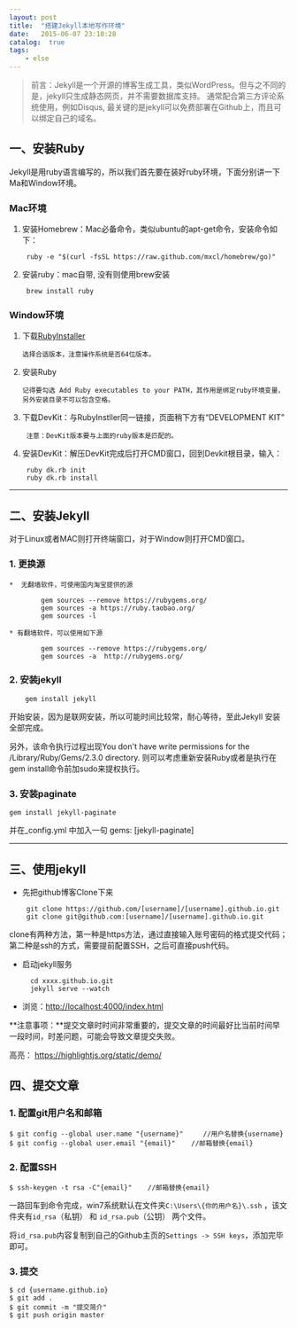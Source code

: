 ```yaml
---
layout: post
title:  "搭建Jekyll本地写作环境"
date:   2015-06-07 23:10:28
catalog:  true
tags:
    - else
---
```



>  前言：Jekyll是一个开源的博客生成工具，类似WordPress。但与之不同的是，jekyll只生成静态网页，并不需要数据库支持。
>  通常配合第三方评论系统使用，例如Disqus, 最关键的是jekyll可以免费部署在Github上，而且可以绑定自己的域名。

## 一、安装Ruby

Jekyll是用ruby语言编写的，所以我们首先要在装好ruby环境，下面分别讲一下Ma和Window环境。

### Mac环境

1. 安装Homebrew：Mac必备命令，类似ubuntu的apt-get命令，安装命令如下：

        ruby -e "$(curl -fsSL https://raw.github.com/mxcl/homebrew/go)"

2. 安装ruby：mac自带, 没有则使用brew安装

        brew install ruby

### Window环境
1.  下载[RubyInstaller](http://rubyinstaller.org/downloads/)

        选择合适版本，注意操作系统是否64位版本。

2.  安装Ruby

        记得要勾选 Add Ruby executables to your PATH，其作用是绑定ruby环境变量，另外安装目录不可以包含空格。

3. 下载DevKit：与RubyInstller同一链接，页面稍下方有“DEVELOPMENT KIT”

        注意：DevKit版本要与上面的ruby版本是匹配的。

4. 安装DevKit：解压DevKit完成后打开CMD窗口，回到Devkit根目录，输入：

        ruby dk.rb init
        ruby dk.rb install


---

##  二、安装Jekyll

对于Linux或者MAC则打开终端窗口，对于Window则打开CMD窗口。

### 1. 更换源

    *  无翻墙软件，可使用国内淘宝提供的源

            gem sources --remove https://rubygems.org/
            gem sources -a https://ruby.taobao.org/
            gem sources -l

    * 有翻墙软件，可以使用如下源

            gem sources --remove https://rubygems.org/
            gem sources -a  http://rubygems.org/


### 2.  安装jekyll

        gem install jekyll

开始安装，因为是联网安装，所以可能时间比较常，耐心等待，至此Jekyll 安装全部完成。

另外，该命令执行过程出现You don't have write permissions for the /Library/Ruby/Gems/2.3.0 directory.
则可以考虑重新安装Ruby或者是执行在gem install命令前加sudo来提权执行。

### 3. 安装paginate
    gem install jekyll-paginate

并在_config.yml 中加入一句 gems: [jekyll-paginate]

---

## 三、使用jekyll

*  先把github博客Clone下来

        git clone https://github.com/[username]/[username].github.io.git
        git clone git@github.com:[username]/[username].github.io.git

clone有两种方法，第一种是https方法，通过直接输入账号密码的格式提交代码；第二种是ssh的方式，需要提前配置SSH，之后可直接push代码。

* 启动jekyll服务

        cd xxxx.github.io.git
        jekyll serve --watch

*  浏览：[http://localhost:4000/index.html](http://localhost:4000/index.html)

**注意事项：**提交文章时时间非常重要的，提交文章的时间最好比当前时间早一段时间，时差问题，可能会导致文章提交失败。

高亮： <https://highlightjs.org/static/demo/>

## 四、提交文章

### 1. 配置git用户名和邮箱

    $ git config --global user.name "{username}"     //用户名替换{username}
    $ git config --global user.email "{email}"    //邮箱替换{email}

### 2. 配置SSH

    $ ssh-keygen -t rsa -C"{email}"    //邮箱替换{email}

一路回车到命令完成，win7系统默认在文件夹`C:\Users\{你的用户名}\.ssh` ，该文件夹有`id_rsa`（私钥） 和 `id_rsa.pub`（公钥） 两个文件。

将`id_rsa.pub`内容复制到自己的Github主页的`Settings -> SSH keys`，添加完毕即可。

### 3. 提交

    $ cd {username.github.io}
    $ git add .
    $ git commit -m "提交简介"
    $ git push origin master
